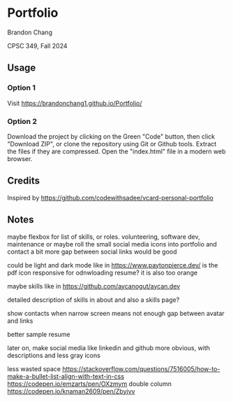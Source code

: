 # Portfolio

Brandon Chang

CPSC 349, Fall 2024

## Usage

### Option 1
Visit https://brandonchang1.github.io/Portfolio/

### Option 2
Download the project by clicking on the Green "Code" button, then click "Download ZIP", or clone the repository using Git or Github tools. Extract the files if they are compressed. Open the "index.html" file in a modern web browser. 

## Credits

Inspired by https://github.com/codewithsadee/vcard-personal-portfolio

## Notes

maybe flexbox for list of skills, or roles. volunteering, software dev, maintenance
or maybe roll the small social media icons into portfolio and contact
a bit more gap between social links would be good

could be light and dark mode like in https://www.paytonpierce.dev/
is the pdf icon responsive for odnwloading resume? it is also too orange

maybe skills like in https://github.com/aycanogut/aycan.dev

detailed description of skills in about and also a skills page?

show contacts when narrow screen means not enough gap between avatar and links

better sample resume

later on, make social media like linkedin and github more obvious, with descriptions and less gray icons

 less wasted space https://stackoverflow.com/questions/7516005/how-to-make-a-bullet-list-align-with-text-in-css
 https://codepen.io/emzarts/pen/OXzmym 
double column https://codepen.io/knaman2609/pen/Zbyjvv
